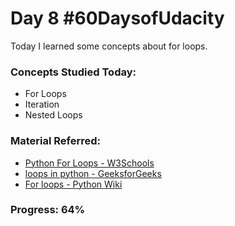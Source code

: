 # Day 8 #60DaysofUdacity

Today I learned some concepts about for loops.

### Concepts Studied Today:
- For Loops
- Iteration
- Nested Loops

### Material Referred:
- [Python For Loops - W3Schools](https://www.w3schools.com/python/python_for_loops.asp)
- [loops in python - GeeksforGeeks](https://www.geeksforgeeks.org/loops-in-python/)
- [For loops - Python Wiki](https://wiki.python.org/moin/ForLoop)

### Progress: 64%
